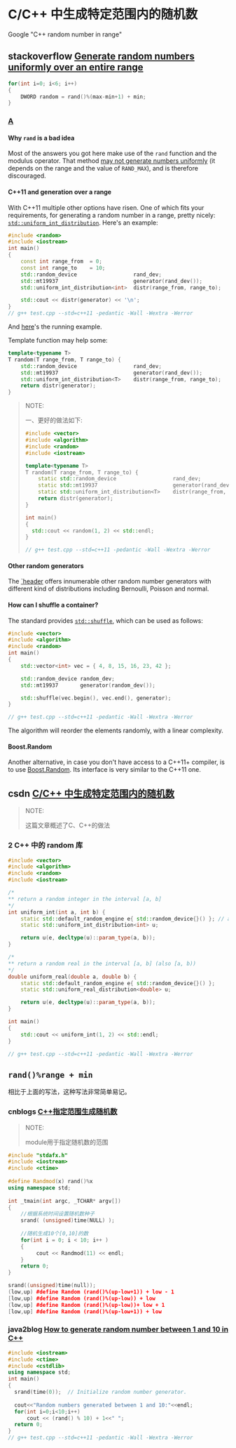 # C/C++ 中生成特定范围内的随机数

Google "C++ random number in range"

## stackoverflow [Generate random numbers uniformly over an entire range](https://stackoverflow.com/questions/288739/generate-random-numbers-uniformly-over-an-entire-range)

```cpp
for(int i=0; i<6; i++)
{
    DWORD random = rand()%(max-min+1) + min;
}
```

### [A](https://stackoverflow.com/a/20136256/10173843)

#### Why `rand` is a bad idea

Most of the answers you got here make use of the `rand` function and the modulus operator. That method [may not generate numbers uniformly](http://channel9.msdn.com/Events/GoingNative/2013/rand-Considered-Harmful) (it depends on the range and the value of `RAND_MAX`), and is therefore discouraged.

#### C++11 and generation over a range

With C++11 multiple other options have risen. One of which fits your requirements, for generating a random number in a range, pretty nicely: [`std::uniform_int_distribution`](http://en.cppreference.com/w/cpp/numeric/random/uniform_int_distribution). Here's an example:

```cpp
#include <random>
#include <iostream>
int main()
{
    const int range_from  = 0;
    const int range_to    = 10;
    std::random_device                  rand_dev;
    std::mt19937                        generator(rand_dev());
    std::uniform_int_distribution<int>  distr(range_from, range_to);

    std::cout << distr(generator) << '\n';
}
// g++ test.cpp --std=c++11 -pedantic -Wall -Wextra -Werror

```

And [here](http://coliru.stacked-crooked.com/a/c5b94870fdcd13f2)'s the running example.

Template function may help some:

```cpp
template<typename T>
T random(T range_from, T range_to) {
    std::random_device                  rand_dev;
    std::mt19937                        generator(rand_dev());
    std::uniform_int_distribution<T>    distr(range_from, range_to);
    return distr(generator);
}
```

> NOTE: 
>
> 一、更好的做法如下:
>
> ```C++
> #include <vector>
> #include <algorithm>
> #include <random>
> #include <iostream>
> 
> template<typename T>
> T random(T range_from, T range_to) {
>     static std::random_device                  rand_dev;
>     static std::mt19937                        generator(rand_dev());
>     static std::uniform_int_distribution<T>    distr(range_from, range_to);
>     return distr(generator);
> }
> 
> int main()
> {
> 	std::cout << random(1, 2) << std::endl;
> }
> 
> // g++ test.cpp --std=c++11 -pedantic -Wall -Wextra -Werror
> 
> ```
>
> 

#### Other random generators

The [`header](http://en.cppreference.com/w/cpp/numeric/random) offers innumerable other random number generators with different kind of distributions including Bernoulli, Poisson and normal.

#### How can I shuffle a container?

The standard provides [`std::shuffle`](http://en.cppreference.com/w/cpp/algorithm/random_shuffle), which can be used as follows:

```cpp
#include <vector>
#include <algorithm>
#include <random>
int main()
{
	std::vector<int> vec = { 4, 8, 15, 16, 23, 42 };

	std::random_device random_dev;
	std::mt19937       generator(random_dev());

	std::shuffle(vec.begin(), vec.end(), generator);
}

// g++ test.cpp --std=c++11 -pedantic -Wall -Wextra -Werror

```

The algorithm will reorder the elements randomly, with a linear complexity.

#### Boost.Random

Another alternative, in case you don't have access to a C++11+ compiler, is to use [Boost.Random](http://www.boost.org/doc/libs/1_55_0/doc/html/boost_random.html). Its interface is very similar to the C++11 one.

## csdn [C/C++ 中生成特定范围内的随机数](https://blog.csdn.net/Justme0/article/details/41547761)

> NOTE: 
>
> 这篇文章概述了C、C++的做法

### 2 C++ 中的 random 库

```C++
#include <vector>
#include <algorithm>
#include <random>
#include <iostream>

/*
** return a random integer in the interval [a, b]
*/
int uniform_int(int a, int b) {
	static std::default_random_engine e{ std::random_device{}() }; // avoid "Most vexing parse"
	static std::uniform_int_distribution<int> u;

	return u(e, decltype(u)::param_type(a, b));
}

/*
** return a random real in the interval [a, b] (also [a, b))
*/
double uniform_real(double a, double b) {
	static std::default_random_engine e{ std::random_device{}() };
	static std::uniform_real_distribution<double> u;

	return u(e, decltype(u)::param_type(a, b));
}

int main()
{
	std::cout << uniform_int(1, 2) << std::endl;
}

// g++ test.cpp --std=c++11 -pedantic -Wall -Wextra -Werror

```



## `rand()%range + min`

相比于上面的写法，这种写法非常简单易记。

### cnblogs [C++指定范围生成随机数](https://www.cnblogs.com/vathena/articles/4356646.html)

> NOTE: 
>
> module用于指定随机数的范围

```c++
#include "stdafx.h"
#include <iostream>
#include <ctime>
 
#define Randmod(x) rand()%x
using namespace std;
 
int _tmain(int argc, _TCHAR* argv[])
{
    //根据系统时间设置随机数种子
    srand( (unsigned)time(NULL) );
 
    //随机生成10个[0,10]的数
    for(int i = 0; i < 10; i++ )
    {
         cout << Randmod(11) << endl;
    }
    return 0;
}
```



```c++
srand((unsigned)time(null));
(low,up) #define Random (rand()%(up-low+1)) + low - 1
[low,up) #define Random (rand()%(up-low)) + low
(low,up] #define Random (rand()%(up-low))+ low + 1
[low,up] #define Random (rand()%(up-low+1)) + low
```



### java2blog [How to generate random number between 1 and 10 in C++](https://java2blog.com/random-number-between-1-and-10-cpp/)



```C++
#include <iostream>
#include <ctime>
#include <cstdlib>
using namespace std;
int main() 
{   
  srand(time(0));  // Initialize random number generator.
 
  cout<<"Random numbers generated between 1 and 10:"<<endl;
  for(int i=0;i<10;i++)
      cout << (rand() % 10) + 1<<" ";  
  return 0; 
}
// g++ test.cpp --std=c++11 -pedantic -Wall -Wextra -Werror
```


